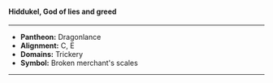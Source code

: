 #### Hiddukel, God of lies and greed
___

- **Pantheon:** Dragonlance
- **Alignment:** C, E
- **Domains:** Trickery
- **Symbol:** Broken merchant's scales
___
